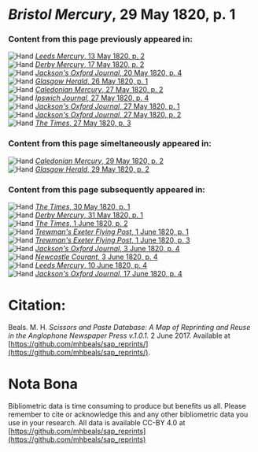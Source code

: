 # *Bristol Mercury*, 29 May 1820, p. 1  
  
### Content from this page previously appeared in:  
![Hand](http://scissorsandpaste.net/wp-content/uploads/2017/06/smallhandpointer.png) [*Leeds Mercury*, 13 May 1820, p. 2](https://mhbeals.github.io/sap_html/Leeds-Mercury/Leeds-Mercury-13-May-1820-p-2)  
![Hand](http://scissorsandpaste.net/wp-content/uploads/2017/06/smallhandpointer.png) [*Derby Mercury*, 17 May 1820, p. 2](https://mhbeals.github.io/sap_html/Derby-Mercury/Derby-Mercury-17-May-1820-p-2)  
![Hand](http://scissorsandpaste.net/wp-content/uploads/2017/06/smallhandpointer.png) [*Jackson's Oxford Journal*, 20 May 1820, p. 4](https://mhbeals.github.io/sap_html/Jackson's-Oxford-Journal/Jackson's-Oxford-Journal-20-May-1820-p-4)  
![Hand](http://scissorsandpaste.net/wp-content/uploads/2017/06/smallhandpointer.png) [*Glasgow Herald*, 26 May 1820, p. 1](https://mhbeals.github.io/sap_html/Glasgow-Herald/Glasgow-Herald-26-May-1820-p-1)  
![Hand](http://scissorsandpaste.net/wp-content/uploads/2017/06/smallhandpointer.png) [*Caledonian Mercury*, 27 May 1820, p. 2](https://mhbeals.github.io/sap_html/Caledonian-Mercury/Caledonian-Mercury-27-May-1820-p-2)  
![Hand](http://scissorsandpaste.net/wp-content/uploads/2017/06/smallhandpointer.png) [*Ipswich Journal*, 27 May 1820, p. 4](https://mhbeals.github.io/sap_html/Ipswich-Journal/Ipswich-Journal-27-May-1820-p-4)  
![Hand](http://scissorsandpaste.net/wp-content/uploads/2017/06/smallhandpointer.png) [*Jackson's Oxford Journal*, 27 May 1820, p. 1](https://mhbeals.github.io/sap_html/Jackson's-Oxford-Journal/Jackson's-Oxford-Journal-27-May-1820-p-1)  
![Hand](http://scissorsandpaste.net/wp-content/uploads/2017/06/smallhandpointer.png) [*Jackson's Oxford Journal*, 27 May 1820, p. 2](https://mhbeals.github.io/sap_html/Jackson's-Oxford-Journal/Jackson's-Oxford-Journal-27-May-1820-p-2)  
![Hand](http://scissorsandpaste.net/wp-content/uploads/2017/06/smallhandpointer.png) [*The Times*, 27 May 1820, p. 3](https://mhbeals.github.io/sap_html/The-Times/The-Times-27-May-1820-p-3)  
  
### Content from this page simeltaneously appeared in:  
![Hand](http://scissorsandpaste.net/wp-content/uploads/2017/06/smallhandpointer.png) [*Caledonian Mercury*, 29 May 1820, p. 2](https://mhbeals.github.io/sap_html/Caledonian-Mercury/Caledonian-Mercury-29-May-1820-p-2)  
![Hand](http://scissorsandpaste.net/wp-content/uploads/2017/06/smallhandpointer.png) [*Glasgow Herald*, 29 May 1820, p. 2](https://mhbeals.github.io/sap_html/Glasgow-Herald/Glasgow-Herald-29-May-1820-p-2)  
  
### Content from this page subsequently appeared in:  
![Hand](http://scissorsandpaste.net/wp-content/uploads/2017/06/smallhandpointer.png) [*The Times*, 30 May 1820, p. 1](https://mhbeals.github.io/sap_html/The-Times/The-Times-30-May-1820-p-1)  
![Hand](http://scissorsandpaste.net/wp-content/uploads/2017/06/smallhandpointer.png) [*Derby Mercury*, 31 May 1820, p. 1](https://mhbeals.github.io/sap_html/Derby-Mercury/Derby-Mercury-31-May-1820-p-1)  
![Hand](http://scissorsandpaste.net/wp-content/uploads/2017/06/smallhandpointer.png) [*The Times*, 1 June 1820, p. 2](https://mhbeals.github.io/sap_html/The-Times/The-Times-1-June-1820-p-2)  
![Hand](http://scissorsandpaste.net/wp-content/uploads/2017/06/smallhandpointer.png) [*Trewman's Exeter Flying Post*, 1 June 1820, p. 1](https://mhbeals.github.io/sap_html/Trewman's-Exeter-Flying-Post/Trewman's-Exeter-Flying-Post-1-June-1820-p-1)  
![Hand](http://scissorsandpaste.net/wp-content/uploads/2017/06/smallhandpointer.png) [*Trewman's Exeter Flying Post*, 1 June 1820, p. 3](https://mhbeals.github.io/sap_html/Trewman's-Exeter-Flying-Post/Trewman's-Exeter-Flying-Post-1-June-1820-p-3)  
![Hand](http://scissorsandpaste.net/wp-content/uploads/2017/06/smallhandpointer.png) [*Jackson's Oxford Journal*, 3 June 1820, p. 4](https://mhbeals.github.io/sap_html/Jackson's-Oxford-Journal/Jackson's-Oxford-Journal-3-June-1820-p-4)  
![Hand](http://scissorsandpaste.net/wp-content/uploads/2017/06/smallhandpointer.png) [*Newcastle Courant*, 3 June 1820, p. 4](https://mhbeals.github.io/sap_html/Newcastle-Courant/Newcastle-Courant-3-June-1820-p-4)  
![Hand](http://scissorsandpaste.net/wp-content/uploads/2017/06/smallhandpointer.png) [*Leeds Mercury*, 10 June 1820, p. 4](https://mhbeals.github.io/sap_html/Leeds-Mercury/Leeds-Mercury-10-June-1820-p-4)  
![Hand](http://scissorsandpaste.net/wp-content/uploads/2017/06/smallhandpointer.png) [*Jackson's Oxford Journal*, 17 June 1820, p. 4](https://mhbeals.github.io/sap_html/Jackson's-Oxford-Journal/Jackson's-Oxford-Journal-17-June-1820-p-4)  


# Citation: 

Beals. M. H. *Scissors and Paste Database: A Map of Reprinting and Reuse in the Anglophone Newspaper Press v.1.0.1.* 2 June 2017. Available at [https://github.com/mhbeals/sap_reprints/](https://github.com/mhbeals/sap_reprints/). 

# Nota Bona

Bibliometric data is time consuming to produce but benefits us all. Please remember to cite or acknowledge this and any other bibliometric data you use in your research. All data is available CC-BY 4.0 at [https://github.com/mhbeals/sap_reprints](https://github.com/mhbeals/sap_reprints)